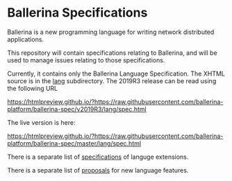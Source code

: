 # Ballerina Specifications

Ballerina is a new programming language for writing network distributed applications.

This repository will contain specifications relating to Ballerina, and will be used to manage issues relating
to those specifications.

Currently, it contains only the Ballerina Language Specification. The XHTML source is in
the [lang](lang/)  subdirectory. The 2019R3 release can be read using the following URL

https://htmlpreview.github.io/?https://raw.githubusercontent.com/ballerina-platform/ballerina-spec/v2019R3/lang/spec.html

The live version is here:

https://htmlpreview.github.io/?https://raw.githubusercontent.com/ballerina-platform/ballerina-spec/master/lang/spec.html

There is a separate list of [specifications](langext/README.md) of languge extensions.

There is a separate list of [proposals](lang/proposals/README.md) for new language features.
